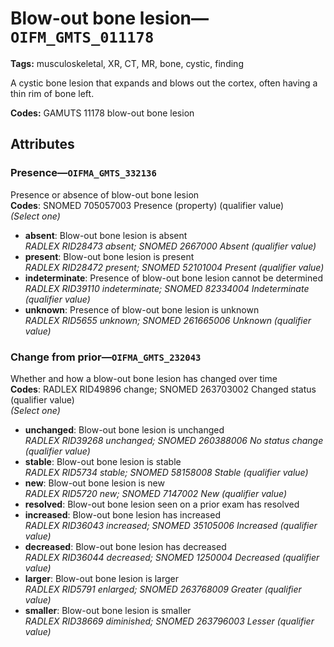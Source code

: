 # Blow-out bone lesion—`OIFM_GMTS_011178`

**Tags:** musculoskeletal, XR, CT, MR, bone, cystic, finding

A cystic bone lesion that expands and blows out the cortex, often having a thin rim of bone left.

**Codes:** GAMUTS 11178 blow-out bone lesion

## Attributes

### Presence—`OIFMA_GMTS_332136`

Presence or absence of blow-out bone lesion  
**Codes**: SNOMED 705057003 Presence (property) (qualifier value)  
*(Select one)*

- **absent**: Blow-out bone lesion is absent  
_RADLEX RID28473 absent; SNOMED 2667000 Absent (qualifier value)_
- **present**: Blow-out bone lesion is present  
_RADLEX RID28472 present; SNOMED 52101004 Present (qualifier value)_
- **indeterminate**: Presence of blow-out bone lesion cannot be determined  
_RADLEX RID39110 indeterminate; SNOMED 82334004 Indeterminate (qualifier value)_
- **unknown**: Presence of blow-out bone lesion is unknown  
_RADLEX RID5655 unknown; SNOMED 261665006 Unknown (qualifier value)_

### Change from prior—`OIFMA_GMTS_232043`

Whether and how a blow-out bone lesion has changed over time  
**Codes**: RADLEX RID49896 change; SNOMED 263703002 Changed status (qualifier value)  
*(Select one)*

- **unchanged**: Blow-out bone lesion is unchanged  
_RADLEX RID39268 unchanged; SNOMED 260388006 No status change (qualifier value)_
- **stable**: Blow-out bone lesion is stable  
_RADLEX RID5734 stable; SNOMED 58158008 Stable (qualifier value)_
- **new**: Blow-out bone lesion is new  
_RADLEX RID5720 new; SNOMED 7147002 New (qualifier value)_
- **resolved**: Blow-out bone lesion seen on a prior exam has resolved  
- **increased**: Blow-out bone lesion has increased  
_RADLEX RID36043 increased; SNOMED 35105006 Increased (qualifier value)_
- **decreased**: Blow-out bone lesion has decreased  
_RADLEX RID36044 decreased; SNOMED 1250004 Decreased (qualifier value)_
- **larger**: Blow-out bone lesion is larger  
_RADLEX RID5791 enlarged; SNOMED 263768009 Greater (qualifier value)_
- **smaller**: Blow-out bone lesion is smaller  
_RADLEX RID38669 diminished; SNOMED 263796003 Lesser (qualifier value)_